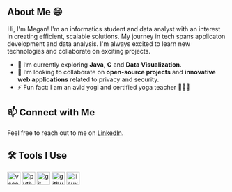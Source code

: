 
## About Me 😄

Hi, I'm Megan! I'm an informatics student and data analyst with an interest in creating efficient, scalable solutions. My journey in tech spans applicaton development and data analysis. I'm always excited to learn new technologies and collaborate on exciting projects.


- 🌱 I’m currently exploring **Java**, **C** and **Data Visualization**.
- 🤝 I’m looking to collaborate on **open-source projects** and **innovative web applications** related to privacy and security.
- ⚡ Fun fact: I am an avid yogi and certified yoga teacher 🧘🏻‍♀️ 




## 📫 Connect with Me

Feel free to reach out to me on [LinkedIn](https://www.linkedin.com/in/megan-a-5328b027a/).



## 🛠️ Tools I Use

<p align="left">
<img src="https://cdn.jsdelivr.net/gh/devicons/devicon/icons/vscode/vscode-original.svg" alt="vscode" width="30" height="30"/>
<img src="https://cdn.jsdelivr.net/gh/devicons/devicon/icons/python/python-original.svg" alt="python" width="30" height="30"/>
<img src="https://cdn.jsdelivr.net/gh/devicons/devicon/icons/git/git-original.svg" alt="git" width="30" height="30"/>
<img src="https://cdn.jsdelivr.net/gh/devicons/devicon/icons/github/github-original-wordmark.svg" alt="github" width="30" height="30"/>
<img src="https://cdn.jsdelivr.net/gh/devicons/devicon/icons/linux/linux-original.svg" alt="linux" width="30" height="30"/>
</p>
